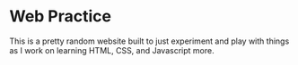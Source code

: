 # Web Practice

This is a pretty random website built to just experiment and play with things as I work on learning HTML, CSS, and Javascript more.

